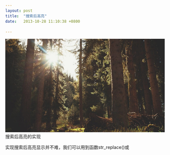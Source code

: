 ```yaml
---
layout: post
title:  "搜索后高亮"
date:   2013-10-28 11:10:38 +0800

---
```

<img src="/images/fulls/02.jpg" class="fit image"> 
搜索后高亮的实现

实现搜索后高亮显示并不难，我们可以用到函数str_replace()或